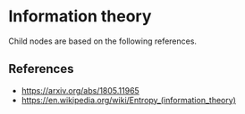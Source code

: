 # Information theory

Child nodes are based on the following references.

## References

- https://arxiv.org/abs/1805.11965
- https://en.wikipedia.org/wiki/Entropy_(information_theory)
